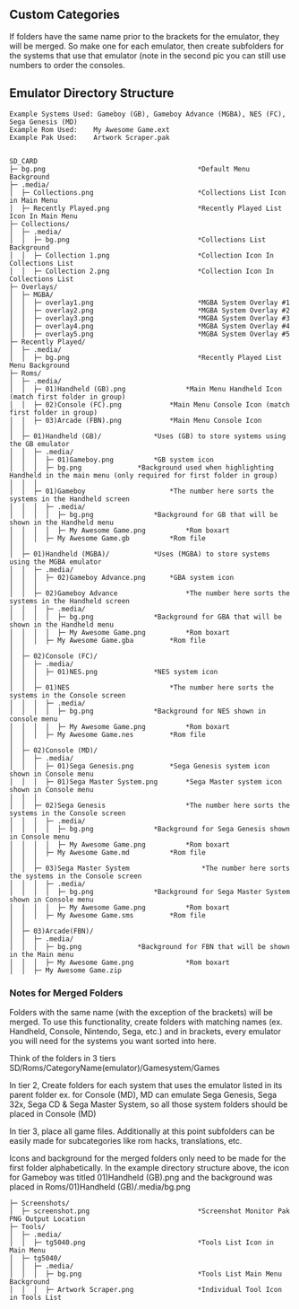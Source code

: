 ## Custom Categories

If folders have the same name prior to the brackets for the emulator, they will be merged. So make one for each emulator, then create subfolders for the systems that use that emulator (note in the second pic you can still use numbers to order the consoles.

## Emulator Directory Structure

```
Example Systems Used: Gameboy (GB), Gameboy Advance (MGBA), NES (FC), Sega Genesis (MD)
Example Rom Used:    My Awesome Game.ext
Example Pak Used:    Artwork Scraper.pak


SD_CARD
├─ bg.png                                      *Default Menu Background
├─ .media/
│  ├─ Collections.png                          *Collections List Icon in Main Menu
│  ├─ Recently Played.png                      *Recently Played List Icon In Main Menu
├─ Collections/
│  ├─ .media/
│  │  ├─ bg.png                                *Collections List Background
│  │  ├─ Collection 1.png                      *Collection Icon In Collections List
│  │  ├─ Collection 2.png                      *Collection Icon In Collections List
├─ Overlays/
│  ├─ MGBA/
│  │  ├─ overlay1.png                          *MGBA System Overlay #1
│  │  ├─ overlay2.png                          *MGBA System Overlay #2
│  │  ├─ overlay3.png                          *MGBA System Overlay #3
│  │  ├─ overlay4.png                          *MGBA System Overlay #4
│  │  ├─ overlay5.png                          *MGBA System Overlay #5
├─ Recently Played/
│  ├─ .media/
│  │  ├─ bg.png                                *Recently Played List Menu Background
├─ Roms/
│  ├─ .media/
│  │  ├─ 01)Handheld (GB).png          		*Main Menu Handheld Icon (match first folder in group)
│  │  ├─ 02)Console (FC).png 			*Main Menu Console Icon (match first folder in group)
│  │  ├─ 03)Arcade (FBN).png 			*Main Menu Console Icon
│  │
│  ├─ 01)Handheld (GB)/				*Uses (GB) to store systems using the GB emulator
│  │  ├─ .media/
│  │  │  ├─ 01)Gameboy.png			*GB system icon
│  │  │  ├─ bg.png				*Background used when highlighting Handheld in the main menu (only required for first folder in group)
│  │  │
│  │  ├─ 01)Gameboy               		*The number here sorts the systems in the Handheld screen
│  │  │  ├─ .media/
│  │  │  │  ├─ bg.png				*Background for GB that will be shown in the Handheld menu
│  │  │  │  ├─ My Awesome Game.png      	*Rom boxart
│  │  │  ├─ My Awesome Game.gb			*Rom file
│  │
│  ├─ 01)Handheld (MGBA)/			*Uses (MGBA) to store systems using the MGBA emulator
│  │  ├─ .media/
│  │  │  ├─ 02)Gameboy Advance.png		*GBA system icon
│  │  │
│  │  ├─ 02)Gameboy Advance                	*The number here sorts the systems in the Handheld screen
│  │  │  ├─ .media/
│  │  │  │  ├─ bg.png				*Background for GBA that will be shown in the Handheld menu
│  │  │  │  ├─ My Awesome Game.png      	*Rom boxart
│  │  │  ├─ My Awesome Game.gba			*Rom file
│  │
│  ├─ 02)Console (FC)/
│  │  ├─ .media/
│  │  │  ├─ 01)NES.png				*NES system icon
│  │  │
│  │  ├─ 01)NES              			*The number here sorts the systems in the Console screen
│  │  │  ├─ .media/
│  │  │  │  ├─ bg.png				*Background for NES shown in console menu
│  │  │  │  ├─ My Awesome Game.png      	*Rom boxart
│  │  │  ├─ My Awesome Game.nes			*Rom file
│  │
│  ├─ 02)Console (MD)/
│  │  ├─ .media/
│  │  │  ├─ 01)Sega Genesis.png			*Sega Genesis system icon shown in Console menu
│  │  │  ├─ 01)Sega Master System.png		*Sega Master system icon shown in Console menu
│  │  │
│  │  ├─ 02)Sega Genesis                	*The number here sorts the systems in the Console screen
│  │  │  ├─ .media/
│  │  │  │  ├─ bg.png				*Background for Sega Genesis shown in Console menu
│  │  │  │  ├─ My Awesome Game.png      	*Rom boxart
│  │  │  ├─ My Awesome Game.md			*Rom file
│  │  │
│  │  ├─ 03)Sega Master System               	*The number here sorts the systems in the Console screen
│  │  │  ├─ .media/
│  │  │  │  ├─ bg.png				*Background for Sega Master System shown in Console menu
│  │  │  │  ├─ My Awesome Game.png      	*Rom boxart
│  │  │  ├─ My Awesome Game.sms			*Rom file
│  │
│  ├─ 03)Arcade(FBN)/
│  │  ├─ .media/
│  │  │  ├─ bg.png				*Background for FBN that will be shown in the Main menu
│  │  │  ├─ My Awesome Game.png      		*Rom boxart
│  │  ├─ My Awesome Game.zip
```

### Notes for Merged Folders
Folders with the same name (with the exception of the brackets) will be merged. To use this functionality, create folders
with matching names (ex. Handheld, Console, Nintendo, Sega, etc.) and in brackets, every emulator you
will need for the systems you want sorted into here.

Think of the folders in 3 tiers
SD/Roms/CategoryName(emulator)/Gamesystem/Games

In tier 2, Create folders for each system that uses the emulator listed in its parent folder
ex. for Console (MD), MD can emulate Sega Genesis, Sega 32x, Sega CD & Sega Master System, so all those system folders should be placed in Console (MD)

In tier 3, place all game files. Additionally at this point subfolders can be easily made for subcategories like rom hacks, translations, etc.

Icons and background for the merged folders only need to be made for the first folder alphabetically. In the example directory structure above, the icon for Gameboy was titled 01)Handheld (GB).png
and the background was placed in Roms/01)Handheld (GB)/.media/bg.png

```
├─ Screenshots/
│  ├─ screenshot.png                           *Screenshot Monitor Pak PNG Output Location
├─ Tools/
│  ├─ .media/
│  │  ├─ tg5040.png                            *Tools List Icon in Main Menu
│  ├─ tg5040/
│  │  ├─ .media/
│  │  │  ├─ bg.png                             *Tools List Main Menu Background
│  │  │  ├─ Artwork Scraper.png                *Individual Tool Icon in Tools List
```
